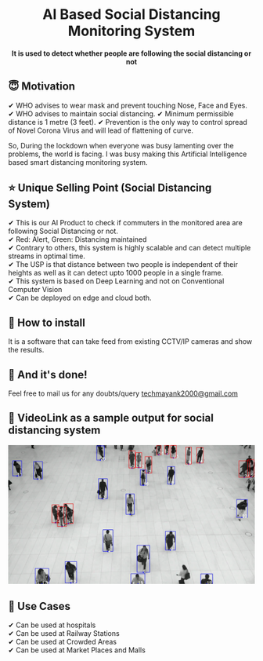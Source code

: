 <h1 align="center">AI Based Social Distancing Monitoring System</h1>

<div align= "center">
  <h4>It is used to detect whether people are following the social distancing or not</h4>
</div>

## :innocent: Motivation
✔ WHO advises to wear mask and prevent touching Nose, Face and Eyes.
✔ WHO advises to maintain social distancing.
✔ Minimum permissible distance is 1 metre (3 feet). 
✔ Prevention is the only way to control spread of Novel Corona Virus and will lead of flattening of curve.

So, During the lockdown when everyone was busy lamenting over the problems, the world is facing. I was busy making this Artificial Intelligence based smart distancing monitoring system.

 
## :star: Unique Selling Point (Social Distancing System)
✔ This is our AI Product to check if commuters in the monitored area are following Social Distancing or not.<br />
✔ Red: Alert, Green: Distancing maintained<br />
✔ Contrary to others, this system is highly scalable and can detect multiple streams in optimal time.<br />
✔ The USP is that distance between two people is independent of their heights as well as it can detect upto 1000 people in a single frame.<br />
✔ This system is based on Deep Learning and not on Conventional Computer Vision<br />
✔ Can be deployed on edge and cloud both.<br />

## :key: How to install
It is a software that can take feed from existing CCTV/IP cameras and show the results. 

## :clap: And it's done!
Feel free to mail us for any doubts/query 
techmayank2000@gmail.com

## :clap: VideoLink as a sample output for social distancing system
[![Watch the video](https://github.com/tech-mayank/AI-based-smart-distancing/blob/master/thumbnail/Screenshot%20(444).png)](https://youtu.be/taAlsE78Vv4)

## :clap: Use Cases
✔ Can be used at hospitals<br />
✔ Can be used at Railway Stations<br />
✔ Can be used at Crowded Areas<br />
✔ Can be used at Market Places and Malls<br />
